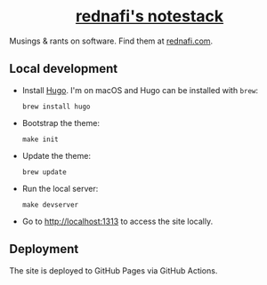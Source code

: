 <div align="center">

# [rednafi's notestack][site]

</div>

Musings & rants on software. Find them at [rednafi.com][site].

## Local development

* Install [Hugo][hugo]. I'm on macOS and Hugo can be installed with `brew`:
    ```
    brew install hugo
    ```
* Bootstrap the theme:
    ```
    make init
    ```
* Update the theme:
    ```
    brew update
    ```
* Run the local server:
    ```
    make devserver
    ```
* Go to [http://localhost:1313][localhost] to access the site locally.

## Deployment

The site is deployed to GitHub Pages via GitHub Actions.


[site]: https://rednafi.com
[hugo]: https://gohugo.io/
[localhost]: http://localhost:1313
